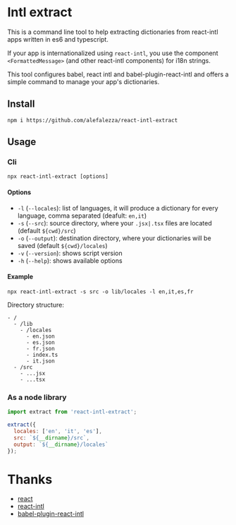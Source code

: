 # Intl extract

This is a command line tool to help extracting dictionaries from react-intl apps written in es6 and typescript.

If your app is internationalized using `react-intl`, you use the component `<FormattedMessage>` (and other react-intl components) for i18n strings.

This tool configures babel, react intl and babel-plugin-react-intl and offers a simple command to manage your app's dictionaries.

## Install

`npm i https://github.com/alefalezza/react-intl-extract`

## Usage

### Cli

`npx react-intl-extract [options]`

#### Options

- `-l` (`--locales`): list of languages, it will produce a dictionary for every language, comma separated (deafult: `en,it`)
- `-s` (`--src`): source directory, where your `.jsx|.tsx` files are located (default `${cwd}/src`)
- `-o` (`--output`): destination directory, where your dictionaries will be saved (default `${cwd}/locales`)
- `-v` (`--version`): shows script version
- `-h` (`--help`): shows available options

#### Example

`npx react-intl-extract -s src -o lib/locales -l en,it,es,fr`

Directory structure:

```
- /
  - /lib
    - /locales
      - en.json
      - es.json
      - fr.json
      - index.ts
      - it.json
  - /src
    - ...jsx
    - ...tsx
```

### As a node library

```javascript
import extract from 'react-intl-extract';

extract({
  locales: ['en', 'it', 'es'],
  src: `${__dirname}/src`,
  output: `${__dirname}/locales`
});
```

# Thanks

- [react](https://reactjs.org/)
- [react-intl](https://github.com/yahoo/react-intl)
- [babel-plugin-react-intl]()